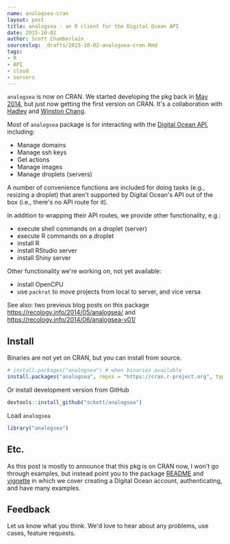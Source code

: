 ```yaml
---
name: analogsea-cran
layout: post
title: analogsea - an R client for the Digital Ocean API
date: 2015-10-02
author: Scott Chamberlain
sourceslug: _drafts/2015-10-02-analogsea-cran.Rmd
tags:
- R
- API
- cloud
- servers
---
```




`analogsea` is now on CRAN. We started developing the pkg back in [May 2014][firstcomm], but just 
now getting the first version on CRAN. It's a collaboration with [Hadley][hadley] and [Winston Chang][chang].

Most of `analogsea` package is for interacting with the [Digital Ocean API](https://developers.digitalocean.com/documentation/v2/), including:

* Manage domains
* Manage ssh keys
* Get actions
* Manage images
* Manage droplets (servers)

A number of convenience functions are included for doing tasks (e.g., resizing 
a droplet) that aren't supported by Digital Ocean's API out of the box (i.e., 
there's no API route for it). 

In addition to wrapping their API routes, we provide other functionality, e.g.: 

* execute shell commands on a droplet (server)
* execute R commands on a droplet
* install R
* install RStudio server
* install Shiny server

Other functionality we're working on, not yet available:

* install OpenCPU
* use `packrat` to move projects from local to server, and vice versa

See also: two previous blog posts on this package <https://recology.info/2014/05/analogsea/> and <https://recology.info/2014/06/analogsea-v01/>

## Install

Binaries are not yet on CRAN, but you can install from source.


```r
# install.packages("analogsea") # when binaries available
install.packages("analogsea", repos = "https://cran.r-project.org", type = "source")
```

Or install development version from GitHub


```r
devtools::install_github("sckott/analogsea")
```

Load `analogsea`


```r
library("analogsea")
```

## Etc.

As this post is mostly to announce that this pkg is on CRAN now, I won't go through examples, but instead point you to the package [README][readme] and [vignette][vign] in which we cover 
creating a Digital Ocean account, authenticating, and have many examples.

## Feedback

Let us know what you think. We'd love to hear about any problems, use cases, feature requests. 

[firstcomm]: https://github.com/sckott/analogsea/commit/b129164dd87969d2fc6bcf3b51576fe1da932fdb
[hadley]: https://had.co.nz/
[chang]: https://github.com/wch/
[readme]: https://github.com/sckott/analogsea/blob/master/README.md
[vign]: https://github.com/sckott/analogsea/blob/master/vignettes/doapi.Rmd
